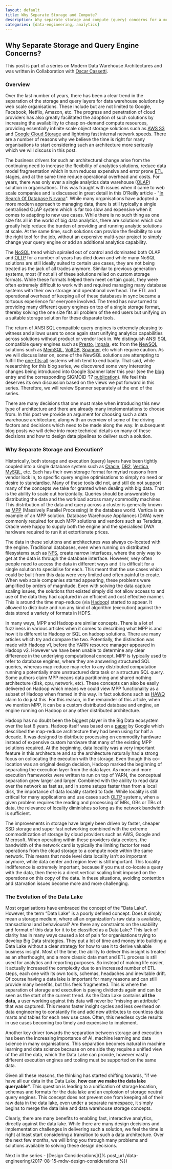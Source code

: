 ```yaml
---
layout: default
title: Why Separate Storage and Compute?
description: Why separate storage and compute (query) concerns for a modern data warehouse architecture?
categories: [data-engineering, analytics]
---
```


## Why Separate Storage and Query Engine Concerns?

This post is part of a series on Modern Data Warehouse Architectures and was written in Collaboration with [Oscar Cassetti](https://ocassetti.github.io).

### Overview

Over the last number of years, there has been a clear trend in the separation of the storage and query layers for data warehouse solutions by web scale organisations. These include but are not limited to Google, Facebook, Netflix, Amazon, etc. The progress and penetration of cloud providers has also greatly facilitated the adoption of such solutions by increasing the availability to cheap on-demand compute resources, providing essentially infinite scale object storage solutions such as [AWS S3](https://aws.amazon.com/s3/) and [Google Cloud Storage](https://cloud.google.com/storage/) and lightning fast internal network speeds. There are a number of reasons why we believe the time is right for many organisations to start considering such an architecture more seriously which we will discuss in this post.

The business drivers for such an architectural change arise from the continuing need to increase the flexibility of analytics solutions, reduce data model fragmentation which in turn reduces expensive and error prone [ETL](https://en.wikipedia.org/wiki/Extract,_transform,_load) stages, and at the same time reduce operational overhead and costs. For years, there was only ever a single analytics data warehouse ([OLAP](https://en.wikipedia.org/wiki/Online_analytical_processing)) solution in organisations. This was fraught with issues when it came to web scale companies and is discussed in great detail in this O’Reilly article - "[In Search Of Database Nirvana](https://www.oreilly.com/ideas/in-search-of-database-nirvana)". While many organisations have adopted a more modern approach to managing data, there is still typically a single centralised OLAP system which is far too slow and expensive when it comes to adapting to new use cases. While there is no such thing as one size fits all in the world of big data analytics, there are solutions which can greatly help reduce the burden of providing and running analytic solutions at scale. At the same time, such solutions can provide the flexibility to use the right tool for the job, without an expensive multi-year project to simply change your query engine or add an additional analytics capability. 

The [NoSQL](https://en.wikipedia.org/wiki/NoSQL) trend which spiraled out of control and dominated both OLAP and [OLTP](https://en.wikipedia.org/wiki/Online_transaction_processing) for a number of years has died down and while many NoSQL solutions are still ideally suited to certain use cases, they are not being treated as the jack of all trades anymore. Similar to previous generation systems, most (if not all) of these solutions relied on custom storage formats. While these formats helped them meet certain goals, they were often extremely difficult to work with and required managing many database systems with their own storage and operational overhead. The ETL and operational overhead of keeping all of these databases in sync became a tortuous experience for everyone involved. The trend has now turned to providing many different query engines on top of a single storage format, thereby solving the one size fits all problem of the end users but unifying on a suitable storage solution for these disparate tools. 

The return of ANSI SQL compatible query engines is extremely pleasing to witness and allows users to once again start unifying analytics capabilities across solutions without product or vendor lock in. We distinguish ANSI SQL compatible query engines such as [Presto](https://prestodb.io/), [Impala](https://impala.apache.org/), etc from the [NewSQL](https://en.wikipedia.org/wiki/NewSQL) solutions such as [MemSQL](http://www.memsql.com/), [VoltDB](https://www.voltdb.com/), [Spanner](https://cloud.google.com/spanner/), etc which require caution. As we will discuss later on, some of the NewSQL solutions are attempting to fulfill the [one-fits-all](http://dl.acm.org/citation.cfm?id=1054024) systems which tend to end badly. That said, while researching for this blog series, we discovered some very interesting changes being introduced into Google Spanner later this year (see the [blog](https://cloudplatform.googleblog.com/2017/06/from-NoSQL-to-New-SQL-how-Spanner-became-a-global-mission-critical-database.html) entry and the corresponding SIGMOID ‘17 [publication](http://dl.acm.org/citation.cfm?id=3056103)). We feel this deserves its own discussion based on the views we put forward in this series. Therefore, we will review Spanner separately at the end of the series.

There are many decisions that one must make when introducing this new type of architecture and there are already many implementations to choose from. In this post we provide an argument for choosing such a data warehouse architecture, along with an overview of some of the driving factors and decisions which need to be made along the way. In subsequent blog posts we will delve into more technical details on many of these decisions and how to design data pipelines to deliver such a solution. 

### Why Separate Storage and Execution?

Historically, both storage and execution (query) layers have been tightly coupled into a single database system such as [Oracle](https://www.oracle.com/database/index.html), [DB2](https://www.ibm.com/analytics/us/en/db2/), [Vertica](https://www.vertica.com/), [MySQL](https://www.mysql.com/), etc. Each has their own storage format for myriad reasons from vendor lock in, to specific query engine optimisations to simply no need or desire to standardise. Many of these tools did not, and still do not support many of the concepts we take for granted when dealing with big data. That is the ability to scale out horizontally. Queries should be answerable by distributing the data and the workload across many commodity machines. This distribution of the data and query across a cluster is generally known as [MPP](https://en.wikipedia.org/wiki/Massively_parallel) (Massively Parallel Processing) in the database world. Vertica is an example of an MPP solution. Database Warehouse Appliances (DWA) were commonly required for such MPP solutions and vendors such as Teradata, Oracle were happy to supply both the engine and the specialised DWA hardware required to run it at extortionate prices. 

The data in these solutions and architectures was always co-located with the engine. Traditional databases, even when running on distributed filesystems such as [NFS](https://en.wikipedia.org/wiki/Network_File_System), create narrow interfaces, where the only way to get at the data is through the database interface.  However, very often people need to access the data in different ways and it is difficult for a single solution to specialise for each. This meant that the use cases which could be built from this data were very limited and often painful to create. When web scale companies started appearing, these problems were amplified by orders of magnitude. Even with solving the data capture scaling issues, the solutions that existed simply did not allow access to and use of the data they had captured in an efficient and cost effective manner. This is around the time map-reduce (via [Hadoop](http://hadoop.apache.org/)) started to appear. It allowed to distribute and run any kind of algorithm (execution) against the data stored a variety of formats in HDFS. 

In many ways, MPP and Hadoop are similar concepts. There is a lot of fuzziness in various articles when it comes to describing what MPP is and how it is different to Hadoop or SQL on hadoop solutions. There are many articles which try and compare the two. Potentially, the distinction was made with Hadoop v1, before the YARN resource manager appeared in Hadoop v2. However we have been unable to determine any clear difference in the underlying computational concept. MPP is typically used to refer to database engines, where they are answering structured SQL queries, whereas map-reduce may refer to any distributed computation running a potentially more unstructured data task or a structure SQL query. Some authors claim MPP means data partitioning and shared nothing architecture (disk, cpu, network, etc). These concepts can also be easily delivered on Hadoop which means we could view MPP functionality as a subset of Hadoop when framed in this way. In fact solutions such as [HAWQ](http://hawq.incubator.apache.org/docs/userguide/2.2.0.0-incubating/overview/HAWQArchitecture.html) claim to do just this. For this reason, in the remainder of this article, when we mention MPP, it can be a custom distributed database and engine, an engine running on Hadoop or any other distributed architecture. 

Hadoop has no doubt been the biggest player in the Big Data ecosystem over the last 6 years. Hadoop itself was based on a [paper](https://research.google.com/archive/mapreduce.html) by Google which described the map-reduce architecture they had been using for half a decade. It was designed to distribute processing on commodity hardware instead of expensive custom hardware that many of the existing MPP solutions required. At the beginning, data locality was a very important feature in this architecture and so the architecture naturally had a strong focus on collocating the execution with the storage. Even though this co-location was an original design decision, Hadoop marked the beginning of separating the execution layer from the data layer. As more and more execution frameworks were written to run on top of YARN, the conceptual separation grew larger and larger. Combined with the ability to read data over the network as fast as, and in some setups faster than from a local disk, the importance of data locality started to fade. While locality is still critical for many applications and use cases such [OLTP](https://en.wikipedia.org/wiki/Online_transaction_processing) systems, when a given problem requires the reading and processing of MBs, GBs or TBs of data, the relevance of locality diminishes so long as the network bandwidth is sufficient.  

The improvements in storage have largely been driven by faster, cheaper SSD storage and super fast networking combined with the extreme commoditization of storage by cloud providers such as AWS, Google and Microsoft. When operating within these providers data centers, the bandwidth of the network card is typically the limiting factor for read operations from the cloud storage to a compute node within the same network. This means that node level data locality isn’t so important anymore, while data center and region level is still important. This locality indifference is extremely important, because  if you must co-locate a query with the data, then there is a direct vertical scaling limit imposed on the operations on this copy of the data. In these situations, avoiding contention and starvation issues become more and more challenging. 

### The Evolution of the Data Lake

Most organisations have embraced the concept of the "Data Lake". However, the term “Data Lake” is a poorly defined concept. Does it simply mean a storage medium, where all an organization's raw data is available, transactional and behavioural? Are there any constraints on the usability and format of this data for it to be classified as a Data Lake? This lack of clarity has in many ways caused a lot of pain for organisations trying to develop Big Data strategies. They put a lot of time and money into building a Data Lake without a clear strategy for how to use it to derive valuable business insight. Most of the time, the ability to deliver this insight is treated as an afterthought, and a more classic data mart and ETL process is still used for analytics and reporting purposes. So instead of making life easier, it actually increased the complexity due to an increased number of ETL steps, each one with its own tools, schemas, headaches and inevitable drift. Of course having a data lake is important for many reasons and can still provide many benefits, but this feels fragmented. This is where the separation of storage and execution is paying dividends again and can be seen as the start of the current trend. As the Data Lake contains **all the data**, a user working against this data will never be “missing an attribute” that was captured. This means faster insight cycles and less overhead on data engineering to constantly fix and add new attributes to countless data marts and tables for each new use case. Often, this needless cycle results in use cases becoming too timely and expensive to implement. 

Another key driver towards the separation between storage and execution has been the increasing importance of AI, machine learning and data science in many organisations. This separation becomes natural in machine learning and data science because on one side they  require a unified view of the all the data, which the Data Lake can provide, however vastly different execution engines and tooling must be supported on the same data. 

Given all these reasons, the thinking has started shifting towards, "if we have all our data in the Data Lake, **how can we make the data lake queryable"**. This question is leading to a unification of storage location, schemas and formats for the data lake and an explosion of storage neutral query engines. This concept does not prevent one from keeping all of their raw data in the data lake, even under a separate namespace, it simply begins to merge the data lake and data warehouse storage concepts. 

Clearly, there are many benefits to enabling fast, interactive analytics, directly against the data lake. While there are many design decisions and implementation challenges in delivering such a solution, we feel the time is right at least start considering a transition to such a data architecture. Over the next few months, we will bring you through many problems and solutions available to solving these design decisions. 

Next in the series - [Design Considerations]({% post_url /data-engineering/2017-08-15-mdw-design-considerations %})